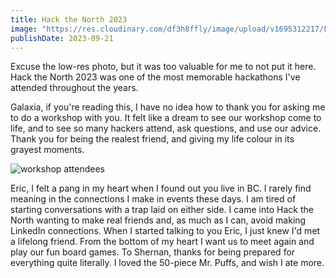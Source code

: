```yaml
---
title: Hack the North 2023
image: "https://res.cloudinary.com/df3h8ffly/image/upload/v1695312217/F4306E95-B38F-4BF8-A6D3-84E97E8FC199_1_201_a_xk2qro.webp"
publishDate: 2023-09-21
---
```


Excuse the low-res photo, but it was too valuable for me to not put it here.
Hack the North 2023 was one of the most memorable hackathons I've attended
throughout the years.

Galaxia, if you're reading this, I have no idea how to thank you for asking me
to do a workshop with you. It felt like a dream to see our workshop come to
life, and to see so many hackers attend, ask questions, and use our advice.
Thank you for being the realest friend, and giving my life colour in its grayest
moments.

![workshop attendees](https://res.cloudinary.com/df3h8ffly/image/upload/q_auto:eco/v1695312213/img_9884_1_cfyh1e.webp)

Eric, I felt a pang in my heart when I found out you live in BC. I rarely find
meaning in the connections I make in events these days. I am tired of starting
conversations with a trap laid on either side. I came into Hack the North
wanting to make real friends and, as much as I can, avoid making LinkedIn
connections. When I started talking to you Eric, I just knew I'd met a lifelong
friend. From the bottom of my heart I want us to meet again and play our fun
board games. To Shernan, thanks for being prepared for everything quite
literally. I loved the 50-piece Mr. Puffs, and wish I ate more.
